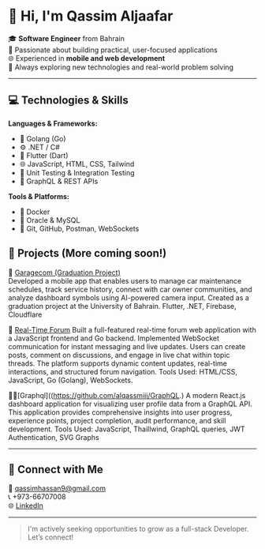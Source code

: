 
# 👋 Hi, I'm Qassim Aljaafar

🎓 **Software Engineer** from Bahrain  
💼 Passionate about building practical, user-focused applications  
🌐 Experienced in **mobile and web development**  
🚀 Always exploring new technologies and real-world problem solving  

---

## 💻 Technologies & Skills

**Languages & Frameworks:**  
- 🦫 Golang (Go)
- ⚙️ .NET / C#
- 📱 Flutter (Dart)
- 🌐 JavaScript, HTML, CSS, Tailwind
- 🧪 Unit Testing & Integration Testing
- 🔗 GraphQL & REST APIs

**Tools & Platforms:**  
- 🐳 Docker
- 💾 Oracle & MySQL
- 🔧 Git, GitHub, Postman, WebSockets


## 📂 Projects (More coming soon!)

🚗 [Garagecom (Graduation Project)](https://github.com/alqassmiii/Garagecom/)  
Developed a mobile app that enables users to manage car maintenance schedules, track service history, connect with car owner communities, and analyze dashboard symbols using AI-powered camera input. Created as a graduation project at the University of Bahrain.
Flutter, .NET, Firebase, Cloudflare

💬 [Real-Time Forum](https://github.com/alqassmiii/real-time-forum) 
Built a full-featured real-time forum web application with a JavaScript frontend and Go backend.
Implemented WebSocket communication for instant messaging and live updates. Users can create posts, comment on discussions, and engage in live chat within topic threads. The platform supports dynamic content updates, real-time interactions, and structured forum navigation.
Tools Used: HTML/CSS, JavaScript, Go (Golang), WebSockets.

👨‍💻[Graphql]((https://github.com/alqassmiii/GraphQL.)
A modern React.js dashboard application for visualizing user profile data from a GraphQL API. This application provides comprehensive insights into user progress, experience points, project completion, audit performance, and skill development.
Tools Used: JavaScript, Thaillwind, GraphQL queries, JWT Authentication, SVG Graphs



---

## 🔗 Connect with Me

📧 qassimhassan9@gmail.com  
📞 +973-66707008  
🌐 [LinkedIn](https://www.linkedin.com/in/qassim-aljaffer)  


---

> I'm actively seeking opportunities to grow as a full-stack Developer. Let’s connect!
